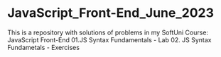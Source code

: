 # JavaScript_Front-End_June_2023
This is a repository with solutions of problems in my SoftUni Course: JavaScript Front-End
01.JS Syntax Fundamentals - Lab
02. JS Syntax Fundametals - Exercises
